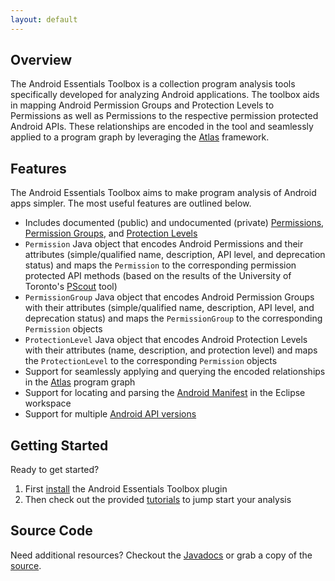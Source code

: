 ```yaml
---
layout: default
---
```


## Overview
The Android Essentials Toolbox is a collection program analysis tools specifically developed for analyzing Android applications. The toolbox aids in mapping Android Permission Groups and Protection Levels to Permissions as well as Permissions to the respective permission protected Android APIs. These relationships are encoded in the tool and seamlessly applied to a program graph by leveraging the [Atlas](http://www.ensoftcorp.com/atlas/) framework.

## Features
The Android Essentials Toolbox aims to make program analysis of Android apps simpler. The most useful features are outlined below.

- Includes documented (public) and undocumented (private) [Permissions](https://developer.android.com/reference/android/Manifest.permission.html), [Permission Groups](https://developer.android.com/reference/android/Manifest.permission_group.html), and [Protection Levels](https://developer.android.com/guide/topics/manifest/permission-element.html#plevel)
- `Permission` Java object that encodes Android Permissions and their attributes (simple/qualified name, description, API level, and deprecation status) and maps the `Permission` to the corresponding permission protected API methods (based on the results of the University of Toronto's [PScout](http://pscout.csl.toronto.edu/) tool)
- `PermissionGroup` Java object that encodes Android Permission Groups with their attributes (simple/qualified name, description, API level, and deprecation status) and maps the `PermissionGroup` to the corresponding `Permission` objects
- `ProtectionLevel` Java object that encodes Android Protection Levels with their attributes (name, description, and protection level) and maps the `ProtectionLevel` to the corresponding `Permission` objects
- Support for seamlessly applying and querying the encoded relationships in the [Atlas](http://www.ensoftcorp.com/atlas/) program graph
- Support for locating and parsing the [Android Manifest](https://developer.android.com/guide/topics/manifest/manifest-intro.html) in the Eclipse workspace
- Support for multiple [Android API versions](https://source.android.com/source/build-numbers.html)

## Getting Started
Ready to get started?

1. First [install](/android-essentials-toolbox/install) the Android Essentials Toolbox plugin
2. Then check out the provided [tutorials](/android-essentials-toolbox/tutorials) to jump start your analysis

## Source Code
Need additional resources?  Checkout the [Javadocs](/android-essentials-toolbox/javadoc/index.html) or grab a copy of the [source](https://github.com/EnSoftCorp/android-essentials-toolbox).